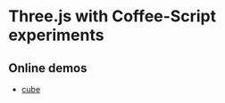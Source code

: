Three.js with Coffee-Script experiments
=======================================

Online demos
-------------
* [cube](http://dl.dropbox.com/u/11844212/coffeescript-threejs-experiments/cube.html)
